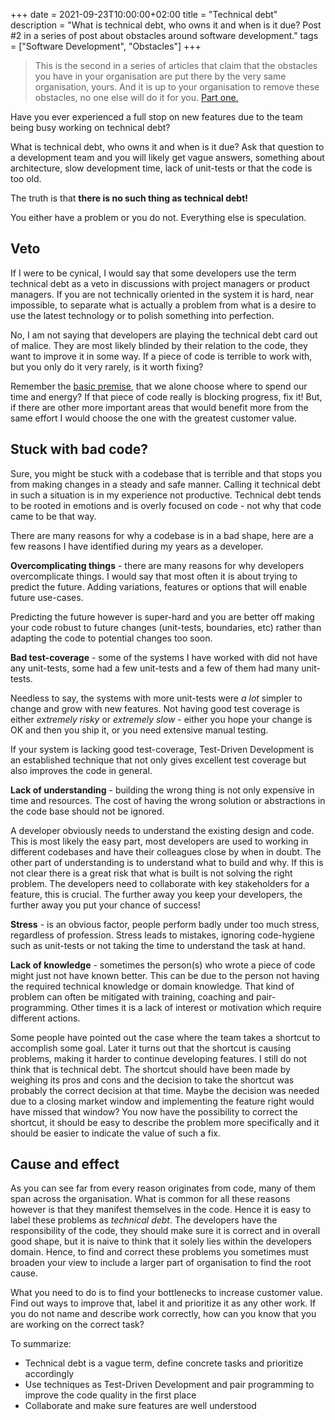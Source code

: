 +++
date = 2021-09-23T10:00:00+02:00
title = "Technical debt"
description = "What is technical debt, who owns it and when is it due? Post #2 in a series of post about obstacles around software development."
tags = ["Software Development", "Obstacles"]
+++
> This is the second in a series of articles that claim that the obstacles you have in your organisation are put there by the very same organisation, yours. And it is up to your organisation to remove these obstacles, no one else will do it for you. [Part one.](/article/your-obstacles-are-your-obstacles/)

Have you ever experienced a full stop on new features due to the team being busy working on technical debt?

What is technical debt, who owns it and when is it due? Ask that question to a development team and you will likely get vague answers, something about architecture, slow development time, lack of unit-tests or that the code is too old.

The truth is that **there is no such thing as technical debt!**

You either have a problem or you do not. Everything else is speculation.

## Veto

If I were to be cynical, I would say that some developers use the term technical debt as a veto in discussions with project managers or product managers. If you are not technically oriented in the system it is hard, near impossible, to separate what is actually a problem from what is a desire to use the latest technology or to polish something into perfection.

No, I am not saying that developers are playing the technical debt card out of malice. They are most likely blinded by their relation to the code, they want to improve it in some way. If a piece of code is terrible to work with, but you only do it very rarely, is it worth fixing?

Remember the [basic premise](/article/your-obstacles-are-your-obstacles/), that we alone choose where to spend our time and energy? If that piece of code really is blocking progress, fix it! But, if there are other more important areas that would benefit more from the same effort I would choose the one with the greatest customer value.

## Stuck with bad code?

Sure, you might be stuck with a codebase that is terrible and that stops you from making changes in a steady and safe manner. Calling it technical debt in such a situation is in my experience not productive. Technical debt tends to be rooted in emotions and is overly focused on code - not why that code came to be that way.

There are many reasons for why a codebase is in a bad shape, here are a few reasons I have identified during my years as a developer.

**Overcomplicating things** - there are many reasons for why developers overcomplicate things. I would say that most often it is about trying to predict the future. Adding variations, features or options that will enable future use-cases.

Predicting the future however is super-hard and you are better off making your code robust to future changes (unit-tests, boundaries, etc) rather than adapting the code to potential changes too soon.

**Bad test-coverage** - some of the systems I have worked with did not have any unit-tests, some had a few unit-tests and a few of them had many unit-tests.

Needless to say, the systems with more unit-tests were _a lot_ simpler to change and grow with new features. Not having good test coverage is either _extremely risky_ or _extremely slow_ - either you hope your change is OK and then you ship it, or you need extensive manual testing.

If your system is lacking good test-coverage, Test-Driven Development is an established technique that not only gives excellent test coverage but also improves the code in general.

**Lack of understanding** - building the wrong thing is not only expensive in time and resources. The cost of having the wrong solution or abstractions in the code base should not be ignored.

A developer obviously needs to understand the existing design and code. This is most likely the easy part, most developers are used to working in different codebases and have their colleagues close by when in doubt. The other part of understanding is to understand what to build and why. If this is not clear there is a great risk that what is built is not solving the right problem. The developers need to collaborate with key stakeholders for a feature, this is crucial. The further away you keep your developers, the further away you put your chance of success!

**Stress** - is an obvious factor, people perform badly under too much stress, regardless of profession. Stress leads to mistakes, ignoring code-hygiene such as unit-tests or not taking the time to understand the task at hand.

**Lack of knowledge** - sometimes the person(s) who wrote a piece of code might just not have known better. This can be due to the person not having the required technical knowledge or domain knowledge. That kind of problem can often be mitigated with training, coaching and pair-programming. Other times it is a lack of interest or motivation which require different actions.

Some people have pointed out the case where the team takes a shortcut to accomplish some goal. Later it turns out that the shortcut is causing problems, making it harder to continue developing features. I still do not think that is technical debt. The shortcut should have been made by weighing its pros and cons and the decision to take the shortcut was probably the correct decision at that time. Maybe the decision was needed due to a closing market window and implementing the feature right would have missed that window? You now have the possibility to correct the shortcut, it should be easy to describe the problem more specifically and it should be easier to indicate the value of such a fix.

## Cause and effect

As you can see far from every reason originates from code, many of them span across the organisation. What is common for all these reasons however is that they manifest themselves in the code. Hence it is easy to label these problems as _technical debt_. The developers have the responsibility of the code, they should make sure it is correct and in overall good shape, but it is naive to think that it solely lies within the developers domain. Hence, to find and correct these problems you sometimes must broaden your view to include a larger part of organisation to find the root cause.

What you need to do is to find your bottlenecks to increase customer value. Find out ways to improve that, label it and prioritize it as any other work. If you do not name and describe work correctly, how can you know that you are working on the correct task?

To summarize:

- Technical debt is a vague term, define concrete tasks and prioritize accordingly
- Use techniques as Test-Driven Development and pair programming to improve the code quality in the first place
- Collaborate and make sure features are well understood
